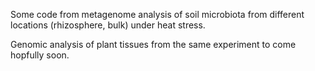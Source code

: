 Some code from metagenome analysis of soil microbiota from different locations (rhizosphere, bulk) under heat stress.

Genomic analysis of plant tissues from the same experiment to come hopfully soon. 

